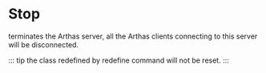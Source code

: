 # Stop

terminates the Arthas server, all the Arthas clients connecting to this server will be disconnected.

::: tip
the class redefined by redefine command will not be reset.
:::
